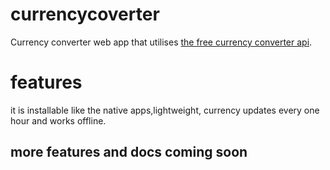# currencycoverter
Currency converter web app that utilises [the free currency converter api](https://www.currencyconverterapi.com).

# features
it is installable like the native apps,lightweight, currency updates every one hour and works offline.

## more features and docs coming soon